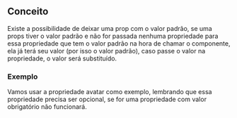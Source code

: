 ## Conceito

Existe a possibilidade de deixar uma prop com o valor padrão, se uma props tiver o valor padrão e não for passada nenhuma propriedade para essa propriedade que tem o valor padrão na hora de chamar o componente, ela já terá seu valor (por isso o valor padrão), caso passe o valor na propriedade, o valor será substituído.

### Exemplo

Vamos usar a propriedade avatar como exemplo, lembrando que essa propriedade precisa ser opcional, se for uma propriedade com valor obrigatório não funcionará.